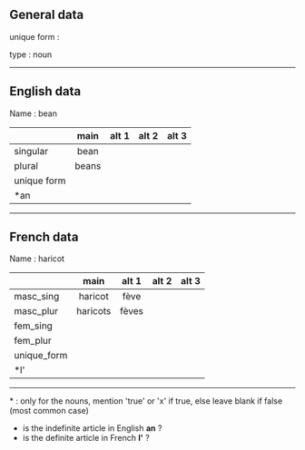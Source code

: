 ## General data

unique form :

type : noun

---

## English data

Name : bean

|             | main  | alt 1 | alt 2 | alt 3 |
| :---------- | :---: | :---: | :---: | ----- |
| singular    | bean  |       |       |       |
| plural      | beans |       |       |       |
| unique form |       |       |       |       |
| \*an        |       |       |       |       |

---

## French data

Name : haricot

|             |   main   | alt 1 | alt 2 | alt 3 |
| :---------- | :------: | :---: | :---: | :---: |
| masc_sing   | haricot  | fève  |       |       |
| masc_plur   | haricots | fèves |       |       |
| fem_sing    |          |       |       |       |
| fem_plur    |          |       |       |       |
| unique_form |          |       |       |       |
| \*l'        |          |       |       |       |

---

\* : only for the nouns, mention 'true' or 'x' if true, else leave blank if false (most common case)

- is the indefinite article in English **an** ?
- is the definite article in French **l'** ?
